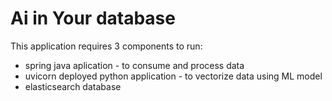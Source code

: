 # Ai in Your database

This application requires 3 components to run:

- spring java aplication - to consume and process data
- uvicorn deployed python application - to vectorize data using ML model
- elasticsearch database
